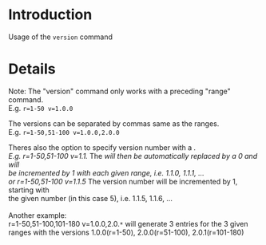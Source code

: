 # Introduction #

Usage of the `version` command


# Details #

Note: The "version" command only works with a preceding "range" command.<br>
E.g. <code>r=1-50 v=1.0.0</code>

The versions can be separated by commas same as the ranges.<br>
E.g. <code>r=1-50,51-100 v=1.0.0,2.0.0</code>

Theres also the option to specify version number with a <code>*</code>.<br>
E.g. r=1-50,51-100 v=1.1.<code>*</code> The <code>*</code> will then be automatically replaced by a 0 and will<br>
be incremented by 1 with each given range, i.e. 1.1.0, 1.1.1, ...<br>
or r=1-50,51-100 v=1.1.5<code>*</code> The version number will be incremented by 1, starting with<br>
the given number (in this case 5), i.e. 1.1.5, 1.1.6, ...<br>
<br>
Another example:<br>
r=1-50,51-100,101-180 v=1.0.0,2.0.<code>*</code> will generate 3 entries for the 3 given ranges with the versions 1.0.0(r=1-50), 2.0.0(r=51-100), 2.0.1(r=101-180)
